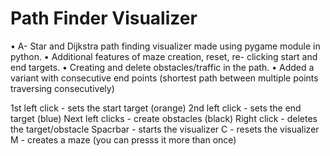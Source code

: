 # Path Finder Visualizer

• A- Star and Dijkstra path finding visualizer made using pygame module in python.
• Additional features of maze creation, reset, re- clicking start and end targets.
• Creating and delete obstacles/traffic in the path.
• Added a variant with consecutive end points (shortest path between multiple points traversing consecutively)

1st left click - sets the start target (orange)
2nd left click - sets the end target (blue)
Next left clicks - create obstacles (black)
Right click - deletes the target/obstacle
Spacrbar - starts the visualizer
C - resets the visualizer
M - creates a maze (you can presss it more than once)

